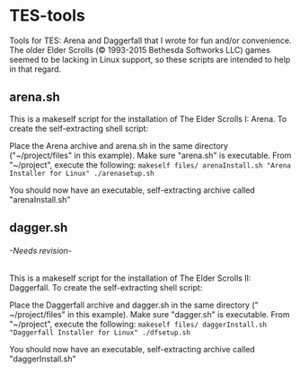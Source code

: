 # TES-tools
Tools for TES: Arena and Daggerfall that I wrote for fun and/or convenience. The older Elder Scrolls (© 1993-2015 Bethesda Softworks LLC) games seemed to be lacking in Linux support, so these scripts are intended to help in that regard.


## arena.sh
This is a makeself script for the installation of The Elder Scrolls I: Arena. To create the self-extracting shell script:

Place the Arena archive and arena.sh in the same directory ("\~/project/files" in this example). Make sure "arena.sh" is executable.
From "\~/project", execute the following: 
```makeself files/ arenaInstall.sh "Arena Installer for Linux" ./arenasetup.sh```

You should now have an executable, self-extracting archive called "arenaInstall.sh"

## dagger.sh
###### -Needs revision-
This is a makeself script for the installation of The Elder Scrolls II: Daggerfall. To create the self-extracting shell script:

Place the Daggerfall archive and dagger.sh in the same directory (" ~/project/files" in this example). Make sure "dagger.sh" is executable.
From "\~/project", execute the following: 
```makeself files/ daggerInstall.sh "Daggerfall Installer for Linux" ./dfsetup.sh```

You should now have an executable, self-extracting archive called "daggerInstall.sh"
